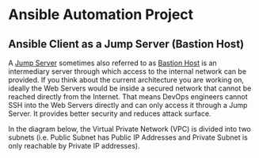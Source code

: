 #   Ansible Automation Project

##  Ansible Client as a Jump Server (Bastion Host)

A [Jump Server](https://en.wikipedia.org/wiki/Jump_server) sometimes also referred to as [Bastion Host](https://en.wikipedia.org/wiki/Bastion_host) is an intermediary server through which access to the internal network can be provided. If you think about the current architecture you are working on, ideally the Web Servers would be inside a secured network that cannot be reached directly from the Internet. That means DevOps engineers cannot SSH into the Web Servers directly and can only access it through a Jump Server. It provides better security and reduces attack surface.

In the diagram below, the Virtual Private Network (VPC) is divided into two subnets (i.e. Public Subnet has Public IP Addresses and Private Subnet is only reachable by Private IP addresses).